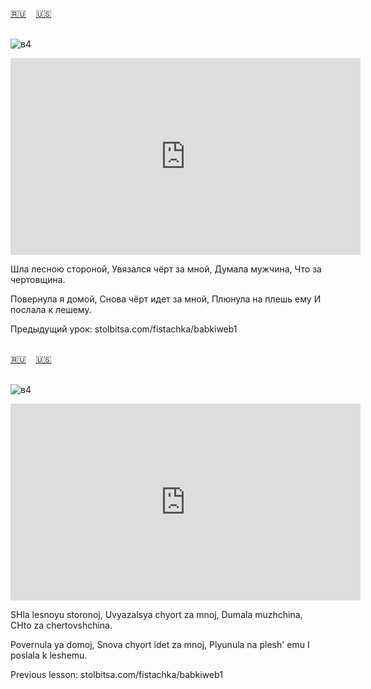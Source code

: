 <span id="ru"><a href='#ru'>🇷🇺</a> &nbsp;&nbsp;&nbsp;<a href='#en'>🇺🇸</a> &nbsp;&nbsp;&nbsp;</span><br><br>

![в4](https://github.com/user-attachments/assets/eb6b8add-47b6-46bd-99c3-dd768eed0d3d)

<iframe width="560" height="315" src="https://www.youtube.com/embed/_a3bIYGBSD0" frameborder="0" allow="accelerometer; autoplay; clipboard-write; encrypted-media; gyroscope; picture-in-picture; web-share"allowfullscreen></iframe>

Шла лесною стороной,
Увязался чёрт за мной,
Думала мужчина,
Что за чертовщина.

Повернула я домой,
Снова чёрт идет за мной,
Плюнула на плешь ему
И послала к лешему.

Предыдущий урок: stolbitsa.com/fistachka/babkiweb1
<br><br>

<span id="en"><a href='#ru'>🇷🇺</a> &nbsp;&nbsp;&nbsp;<a href='#en'>🇺🇸</a> &nbsp;&nbsp;&nbsp;</span><br><br>

![в4](https://github.com/user-attachments/assets/eb6b8add-47b6-46bd-99c3-dd768eed0d3d)

<iframe width="560" height="315" src="https://www.youtube.com/embed/SbsXg2GQK64" frameborder="0" allow="accelerometer; autoplay; clipboard-write; encrypted-media; gyroscope; picture-in-picture; web-share"allowfullscreen></iframe>

SHla lesnoyu storonoj,
Uvyazalsya chyort za mnoj,
Dumala muzhchina,
CHto za chertovshchina.

Povernula ya domoj,
Snova chyort idet za mnoj,
Plyunula na plesh' emu
I poslala k leshemu.

Previous lesson: stolbitsa.com/fistachka/babkiweb1<br><br>

